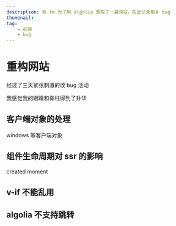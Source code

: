 ```yaml
---
description: 我 tm 为了用 algolia 重构了一遍网站，在此记录相关 bug
thumbnail:
tag:
    - 前端
    - bug
---
```


# 重构网站

经过了三天紧张刺激的改 bug 活动

我感觉我的眼睛和脊柱得到了升华

## 客户端对象的处理

windows 等客户端对象

## 组件生命周期对 ssr 的影响

 created moment

## v-if 不能乱用

## algolia 不支持跳转

